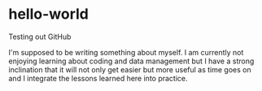 # hello-world
Testing out GitHub

I'm supposed to be writing something about myself. I am currently not enjoying learning about coding and data management but I have a strong inclination that it will not only get easier but more useful as time goes on and I integrate the lessons learned here into practice.
